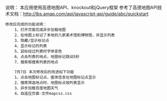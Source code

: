 说明：
    本应用使用高德地图API、knockout和jQuery框架
    参考了高德地图API技术文档：http://lbs.amap.com/api/javascript-api/guide/abc/quickstart
    
    修改后完成的功能说明：
        1、打开页面完成异步加载地图
        2、在地图上标记了本地的几家美术馆和博物馆，并显示列表
        3、隐藏/显示标记点
        4、显示标记的列表
        5、鼠标经过列表时字体变色
        6、点击列表的地点，地图标记跳动5秒
        7、搜索框搜索列表的地点
        
        7月7日 本次修改后的改进如下功能
        1、点击地图标记点，窗体信息在地图标记点显示
        2、搜索筛选地点时，地图标点按列表显示
        3、异步加载百度地图天气
        4、自适应页面-文件mapcss.css
        